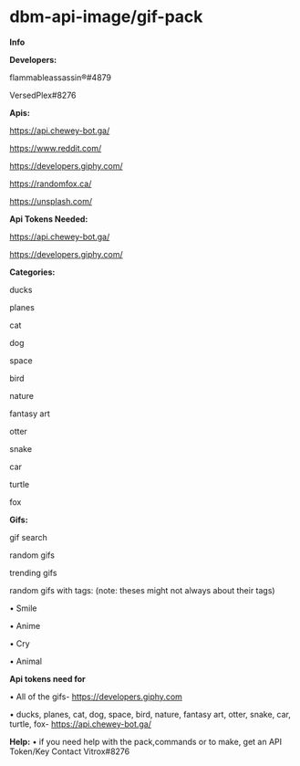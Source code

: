 # dbm-api-image/gif-pack
**Info**

**Developers:**

flammableassassin®#4879 

VersedPlex#8276

**Apis:**

https://api.chewey-bot.ga/

https://www.reddit.com/

https://developers.giphy.com/

https://randomfox.ca/

https://unsplash.com/


**Api Tokens Needed:**

https://api.chewey-bot.ga/

https://developers.giphy.com/



**Categories:**

ducks

planes

cat

dog

space

bird

nature

fantasy art

otter

snake

car

turtle

fox



**Gifs:**

gif search

random gifs

trending gifs

random gifs with tags: (note: theses might not always about their tags)

• Smile

• Anime

• Cry

• Animal

**Api tokens need for**

• All of the gifs- https://developers.giphy.com

• ducks, planes, cat, dog, space, bird, nature, fantasy art, otter, snake, car, turtle, fox- https://api.chewey-bot.ga/

**Help:**
• if you need help with the pack,commands or to make, get an API Token/Key Contact Vitrox#8276
